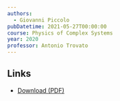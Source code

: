 ```yaml
---
authors:
  - Giovanni Piccolo
pubDatetime: 2021-05-27T00:00:00
course: Physics of Complex Systems
year: 2020
professor: Antonio Trovato
---
```


## Links

- [Download (PDF)](/pdf/Physics_of_complex_systems_2020.pdf)
